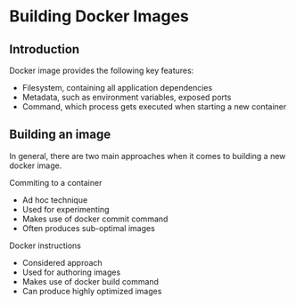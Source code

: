 # Building Docker Images

## Introduction

Docker image provides the following key features:
- Filesystem, containing all application dependencies
- Metadata, such as environment variables, exposed ports
- Command, which process gets executed when starting a new container

## Building an image

In general, there are two main approaches when it comes to building a new docker image.

Commiting to a container
- Ad hoc technique
- Used for experimenting
- Makes use of docker commit command
- Often produces sub-optimal images

Docker instructions
- Considered approach
- Used for authoring images
- Makes use of docker build command
- Can produce highly optimized images

